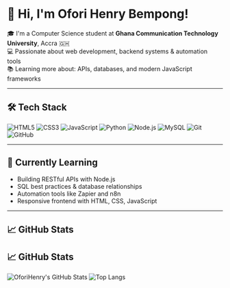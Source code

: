 # 👋 Hi, I'm Ofori Henry Bempong!

🎓 I'm a Computer Science student at **Ghana Communication Technology University**, Accra 🇬🇭  
💻 Passionate about web development, backend systems & automation tools   
📚 Learning more about: APIs, databases, and modern JavaScript frameworks

---

## 🛠️ Tech Stack

![HTML5](https://img.shields.io/badge/HTML-e34c26?style=for-the-badge&logo=html5&logoColor=white)
![CSS3](https://img.shields.io/badge/CSS-264de4?style=for-the-badge&logo=css3&logoColor=white)
![JavaScript](https://img.shields.io/badge/JavaScript-f7df1e?style=for-the-badge&logo=javascript&logoColor=black)
![Python](https://img.shields.io/badge/Python-3776ab?style=for-the-badge&logo=python&logoColor=white)
![Node.js](https://img.shields.io/badge/Node.js-339933?style=for-the-badge&logo=nodedotjs&logoColor=white)
![MySQL](https://img.shields.io/badge/MySQL-00758f?style=for-the-badge&logo=mysql&logoColor=white)
![Git](https://img.shields.io/badge/Git-F05032?style=for-the-badge&logo=git&logoColor=white)
![GitHub](https://img.shields.io/badge/GitHub-181717?style=for-the-badge&logo=github&logoColor=white)


---


## 📘 Currently Learning

- Building RESTful APIs with Node.js
- SQL best practices & database relationships
- Automation tools like Zapier and n8n
- Responsive frontend with HTML, CSS, JavaScript

---
## 📈 GitHub Stats
## 📈 GitHub Stats

![OforiHenry's GitHub Stats](https://github-readme-stats.vercel.app/api?username=OforiHenry&show_icons=true&theme=radical)
![Top Langs](https://github-readme-stats.vercel.app/api/top-langs/?username=OforiHenry&layout=compact&theme=radical)




